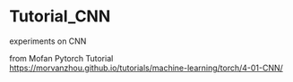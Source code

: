 # Tutorial_CNN
experiments on CNN

from Mofan Pytorch Tutorial
https://morvanzhou.github.io/tutorials/machine-learning/torch/4-01-CNN/
